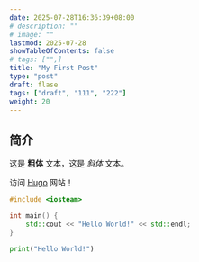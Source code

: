 ```yaml
---
date: 2025-07-28T16:36:39+08:00
# description: ""
# image: ""
lastmod: 2025-07-28
showTableOfContents: false
# tags: ["",]
title: "My First Post"
type: "post"
draft: flase
tags: ["draft", "111", "222"]
weight: 20
---
```


## 简介

这是 **粗体** 文本，这是 *斜体* 文本。

访问 [Hugo](https://gohugo.io) 网站！

```cpp
#include <iosteam>

int main() {
    std::cout << "Hello World!" << std::endl;
}
```

``` python
print("Hello World!")
```